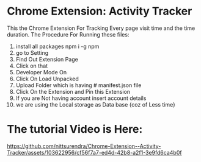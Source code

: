 # Chrome Extension: Activity Tracker
This the Chrome Extension For Tracking Every page visit time and the time duration.
The Procedure For Running these files:
1. install all packages
   npm i -g npm
2. go to Setting
3. Find Out Extension Page
4. Click on that
5. Developer Mode On
6. Click On Load Unpacked
7. Upload Folder which is having # manifest.json file
8. Click On the Extension and Pin this Extension
9. If you are Not having account insert account details
10. we are using the Local storage as Data base {coz of Less time}
# The tutorial Video is Here:

https://github.com/nittsurendra/Chrome-Extension--Activity-Tracker/assets/103622956/cf56f7a7-ed4d-42b8-a2f1-3e9fd6ca4b0f

